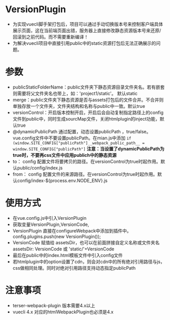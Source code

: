 # VersionPlugin
- 为实现vuecli脚手架打包后，项目可以通过手动切换版本号来控制客户端具体展示页面，这在当前端页面出错，服务器上直接修改静态资源版本号来还原/回滚到之前代码。而不需要重新编译！
- 为解决vuecli项目中直接引用public中的static资源打包后无法正确展示的问题。

# 参数
-   publicStaticFolderName：public文件夹下静态资源目录文件夹名。若有嵌套则需要将父文件夹名也带上，如：'project1/static'。 默认static
-   merge：public文件夹下静态资源是否与assets打包后的文件合并。不合并则单独存放一个文件夹，文件夹结构和名称与public中一致。默认true
-   versionControl：开启版本控制开启，开启后会自动复制指定路径上的config文件到public中，同时生成sourcMap文件，关闭htmlplugin的inject功能，默认true
-   @dynamicPublicPath  通过配置，动态设置publicPath  ，true/false。 vue.config文件中不要设置publicPath。在mian.js中添加
    ```if (window.SITE_CONFIG["publicPath"]__webpack_public_path__ = window.SITE_CONFIG["publicPath"]```
    **注意：当设置了dynamicPublicPath为true时，不要再css文件中应用publich中的静态资源**
-   to：  config 配置文件将要拷贝的路径。在versionControl为true时起作用。默认public/config/index.js
-   from： config 配置文件的来源路径。在versionControl为true时起作用。默认config/index-${process.env.NODE_ENV}.js
# 使用方式
- 在vue.config.js中引入VersionPlugin
- 获取变量VersionPlugin,VersionCode,
- VersionPlugin 直接在configureWebpack中添加到插件中。 config.plugins.push(new VersionPlugin());
- VersionCode 赋值给 assetsDir，也可以在前面拼接自定义名称或文件夹名 assetsDir: VersionCode 或 'static/'+VersionCode
- 最后在public中的index.html模板文件中引入config文件
- 若htmlplugin中的option设置了cdn，则会对cdn中的所有绝对引用路径与js，css做相同处理。同时对绝对引用路径支持动态指定publicPath

# 注意事项
- terser-webpack-plugin 版本需要4.x以上
- vuecli 4.x 对应的htmlWebpackPlugin也必须是4.x